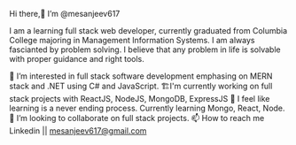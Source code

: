 Hi there,👋 I’m @mesanjeev617

I am a learning full stack web developer, currently graduated from Columbia College majoring in Management Information Systems.
I am always fascianted by problem solving. I believe that any problem in life is solvable with proper guidance and right tools. 

👀 I’m interested in full stack software development emphasing on MERN stack and .NET using C# and JavaScript. 
🏗️I'm currently working on full stack projects with ReactJS, NodeJS, MongoDB, ExpressJS
🌱 I feel like learning is a never ending process. Currently learning Mongo, React, Node.
💞️ I’m looking to collaborate on full stack projects.
📫 How to reach me Linkedin || mesanjeev617@gmail.com

<!---
✨ Happy Coding ✨  
--->
